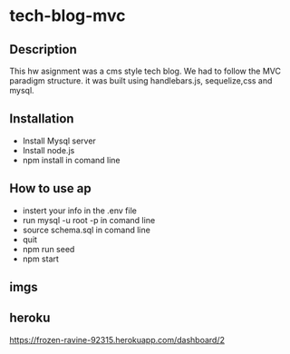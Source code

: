 # tech-blog-mvc

## Description

This hw asignment was a cms style tech blog. We had to follow the MVC paradigm structure. it was built using handlebars.js, sequelize,css and mysql.

## Installation

- Install Mysql server
- Install node.js
- npm install in comand line

## How to use ap

- instert your info in the .env file
- run mysql -u root -p in comand line
- source schema.sql in comand line
- quit
- npm run seed
- npm start

## imgs


## heroku 
https://frozen-ravine-92315.herokuapp.com/dashboard/2